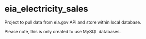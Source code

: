 # eia_electricity_sales
Project to pull data from eia.gov API and store within local database.

Please note, this is only created to use MySQL databases.